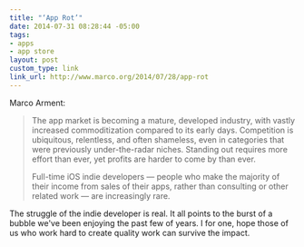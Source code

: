 ```yaml
---
title: "‘App Rot’"
date: 2014-07-31 08:28:44 -05:00
tags:
- apps
- app store
layout: post
custom_type: link
link_url: http://www.marco.org/2014/07/28/app-rot
---
```


Marco Arment:

> The app market is becoming a mature, developed industry, with vastly increased commoditization compared to its early days. Competition is ubiquitous, relentless, and often shameless, even in categories that were previously under-the-radar niches. Standing out requires more effort than ever, yet profits are harder to come by than ever.
>
> Full-time iOS indie developers — people who make the majority of their income from sales of their apps, rather than consulting or other related work — are increasingly rare.

The struggle of the indie developer is real. It all points to the burst of a bubble we've been enjoying the past few of years. I for one, hope those of us who work hard to create quality work can survive the impact.
